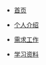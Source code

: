 <!-- docs/_sidebar.md -->

* [首页](/)
  
* [个人介绍](01/个人介绍.md)
  
* [需求工作](02/需求经验.md)
  
* [学习资料](03/学习资料.md)
  